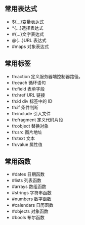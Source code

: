 ## 常用表达式
- ${...}变量表达式
- *{...}选择表达式
- #{...}文字表达式
- @{...}URL 表达式
- #maps 对象表达式
## 常用标签
- th:action 定义服务器端控制器路径。
- th:each 循环语句
- th:field 表单字段
- th:href URL 链接
- th:id div 标签中的 ID
- th:if 条件判断
- th:include 引入文件
- th:fragment 定义代码片段
- th:object 替换对象
- th:src 图片地址
- th:text 文本
- th:value 属性值
## 常用函数
- #dates 日期函数
- #lists 列表函数
- #arrays 数组函数
- #strings 字符串函数
- #numbers 数字函数
- #calendars 日历函数
- #objects 对象函数
- #bools 布尔函数